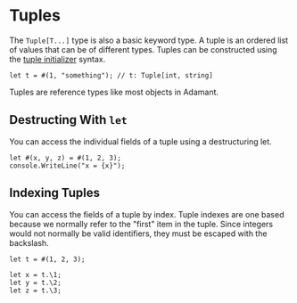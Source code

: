 # Tuples

The `Tuple[T...]` type is also a basic keyword type. A tuple is an ordered list of values that can be of different types. Tuples can be constructed using the [tuple initializer](composite-initializers.md) syntax.

```adamant
let t = #(1, "something"); // t: Tuple[int, string]
```

Tuples are reference types like most objects in Adamant.

## Destructing With `let`

You can access the individual fields of a tuple using a destructuring let.

```adamant
let #(x, y, z) = #(1, 2, 3);
console.WriteLine("x = {x}");
```

## Indexing Tuples

You can access the fields of a tuple by index. Tuple indexes are one based because we normally refer to the "first" item in the tuple. Since integers would not normally be valid identifiers, they must be escaped with the backslash.

```adamant
let t = #(1, 2, 3);

let x = t.\1;
let y = t.\2;
let z = t.\3;
```
